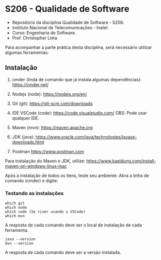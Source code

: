 # S206 - Qualidade de Software
- Repositório da disciplina Qualidade de Software - S206. 
- Instituto Nacional de Telecomunicações - Inatel. 
- Curso: Engenharia de Software.
- Prof. Christopher Lima

Para acompanhar a parte prática desta disciplina, será necessário utilizar algumas ferramentas:

## Instalação

1. cmder (linda de comando que já instala algumas dependências):
https://cmder.net/

2. Nodejs (node):
https://nodejs.org/en/

3. Git (git):
https://git-scm.com/downloads

4. IDE VSCode (code):
https://code.visualstudio.com/
OBS: Pode usar qualquer IDE.

5. Maven (mvn):
https://maven.apache.org

6. JDK (java):
https://www.oracle.com/java/technologies/javase-downloads.html

7. Postman
https://www.postman.com

Para instalação do Maven e JDK, utilize:
https://www.baeldung.com/install-maven-on-windows-linux-mac


Após a instalação de todos os itens, teste seu ambiente:
Abra a linha de comando (cmder) e digite:

### Testando as instalações

```
which git
which node
which code (Se tiver usando o VSCode)
which mvn
```
A resposta de cada comando deve ser o local de instalação de cada ferramenta.

```
java --version
mvn --version
```
A resposta de cada comando deve ser a versão instalada.
